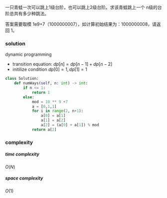 一只青蛙一次可以跳上1级台阶，也可以跳上2级台阶。求该青蛙跳上一个 n级的台阶总共有多少种跳法。

答案需要取模 1e9+7（1000000007），如计算初始结果为：1000000008，请返回 1。

### solution
dynamic programming
- transition equation: $dp[n] = dp[n-1] + dp[n-2]$
- initilize condition $dp[0] = 1, dp[1] =1$

```python
class Solution:
    def numWays(self, n: int) -> int:
        if n <= 1:
            return 1
        else:
            mod = 10 ** 9 +7
            a = [0,1,1]
            for i in range(2, n+1):
                a[0] = a[1]
                a[1] = a[2]
                a[2] = (a[0] + a[1]) % mod
            return a[2]
```

### complexity
##### time complexity
$O(N)$
##### space complexity
$O(1)$
